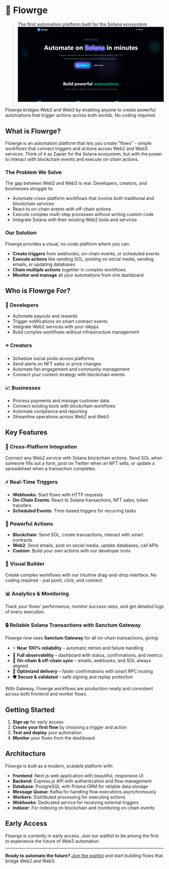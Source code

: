 # 🌊 Flowrge

> **The first automation platform built for the Solana ecosystem**
![Alt text](./image.png "Optional title text")

Flowrge bridges Web2 and Web3 by enabling anyone to create powerful automations that trigger actions across both worlds. No coding required.


## What is Flowrge?

Flowrge is an automation platform that lets you create "flows" - simple workflows that connect triggers and actions across Web2 and Web3 services. Think of it as Zapier for the Solana ecosystem, but with the power to interact with blockchain events and execute on-chain actions.

### The Problem We Solve

The gap between Web2 and Web3 is real. Developers, creators, and businesses struggle to:
- Automate cross-platform workflows that involve both traditional and blockchain services
- React to on-chain events with off-chain actions
- Execute complex multi-step processes without writing custom code
- Integrate Solana with their existing Web2 tools and services

### Our Solution

Flowrge provides a visual, no-code platform where you can:
- **Create triggers** from webhooks, on-chain events, or scheduled events
- **Execute actions** like sending SOL, posting on social media, sending emails, or updating databases
- **Chain multiple actions** together in complex workflows
- **Monitor and manage** all your automations from one dashboard

## Who is Flowrge For?

### 🚀 **Developers**
- Automate payouts and rewards
- Trigger notifications on smart contract events
- Integrate Web2 services with your dApps
- Build complex workflows without infrastructure management

### ⭐ **Creators**
- Schedule social posts across platforms
- Send alerts on NFT sales or price changes
- Automate fan engagement and community management
- Connect your content strategy with blockchain events

### 📈 **Businesses**
- Process payments and manage customer data
- Connect existing tools with blockchain workflows
- Automate compliance and reporting
- Streamline operations across Web2 and Web3

## Key Features

### 🔗 **Cross-Platform Integration**
Connect any Web2 service with Solana blockchain actions. Send SOL when someone fills out a form, post on Twitter when an NFT sells, or update a spreadsheet when a transaction completes.

### ⚡ **Real-Time Triggers**
- **Webhooks**: Start flows with HTTP requests
- **On-Chain Events**: React to Solana transactions, NFT sales, token transfers
- **Scheduled Events**: Time-based triggers for recurring tasks

### 🎯 **Powerful Actions**
- **Blockchain**: Send SOL, create transactions, interact with smart contracts
- **Web2**: Send emails, post on social media, update databases, call APIs
- **Custom**: Build your own actions with our developer tools

### 🎨 **Visual Builder**
Create complex workflows with our intuitive drag-and-drop interface. No coding required - just point, click, and connect.

### 📊 **Analytics & Monitoring**
Track your flows' performance, monitor success rates, and get detailed logs of every execution.

### 🔒 **Reliable Solana Transactions with Sanctum Gateway**
Flowrge now uses **Sanctum Gateway** for all on-chain transactions, giving:

- ⚡ **Near 100% reliability** – automatic retries and failure handling
- 👀 **Full observability** – dashboard with status, confirmations, and metrics
- 🧩 **On-chain & off-chain sync** – emails, webhooks, and SOL always aligned
- 🔄 **Optimized delivery** – faster confirmations with smart RPC routing
- 🛡️ **Secure & validated** – safe signing and replay protection

With Gateway, Flowrge workflows are production-ready and consistent across both frontend and worker flows.

## Getting Started

1. **Sign up** for early access
2. **Create your first flow** by choosing a trigger and action
3. **Test and deploy** your automation
4. **Monitor** your flows from the dashboard

## Architecture

Flowrge is built as a modern, scalable platform with:

- **Frontend**: Next.js web application with beautiful, responsive UI
- **Backend**: Express.js API with authentication and flow management
- **Database**: PostgreSQL with Prisma ORM for reliable data storage
- **Message Queue**: Kafka for handling flow executions asynchronously
- **Workers**: Distributed processing for executing actions
- **Webhooks**: Dedicated service for receiving external triggers
- **Indexer**: For indexing on blockchain and monitoring on-chain events

## Early Access

Flowrge is currently in early access. Join our waitlist to be among the first to experience the future of Web3 automation.

---

**Ready to automate the future?** [Join the waitlist](https://flowrge.xyz) and start building flows that bridge Web2 and Web3.
